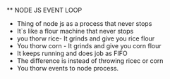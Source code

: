 ** NODE JS EVENT LOOP

* Thing of node js as a process that never stops
* It`s like a flour machine that never stops 
* you thorw rice- It grinds and give you rice flour 
* You thorw corn - It grinds and give you corn flour 
* It keeps running and does job as FIFO
* The difference is instead of throwing ricec or corn
* You thorw events to node process.
